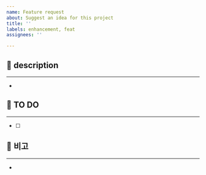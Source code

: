 ```yaml
---
name: Feature request
about: Suggest an idea for this project
title: ''
labels: enhancement, feat
assignees: ''

---
```


## 📌 description
***
- 

## 📝 TO DO
***
- [ ]

## 💌 비고
***
-
